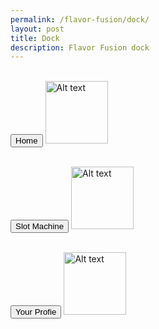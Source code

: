 ```yaml
---
permalink: /flavor-fusion/dock/
layout: post 
title: Dock
description: Flavor Fusion dock
---
```


<div id="doc">

<br><button>Home</button> 
<a href="link-url">
    <img src="https://png.pngtree.com/png-vector/20190223/ourmid/pngtree-vector-house-icon-png-image_695726.jpg" alt="Alt text" style="width: 100px; height: auto;">
</a>


<br><button>Slot Machine</button>
<a href="link-url">
    <img src="https://encrypted-tbn0.gstatic.com/images?q=tbn:ANd9GcSVDOfJMYbL8Ekir9MIcZTjcgBRklFFWKWVctb03176jZ1WZk8:https://images.vexels.com/media/users/3/332336/isolated/preview/b78d5146c45000b5e33daeafc9dbad97-slot-machine-with-three-sevens-illustration.png&s" alt="Alt text" style="width: 100px; height: auto;">
</a>

<br><button>Your Profie</button>
<a href="link-url">
    <img src="https://encrypted-tbn0.gstatic.com/images?q=tbn:ANd9GcSh0X2Lo_idlvIQzBezXKOXFWFdDJn1WZt9EzwXVr1kzlAswvyE:https://www.freeiconspng.com/thumbs/profile-icon-png/profile-icon-9.png&s" alt="Alt text" style="width: 100px; height: auto;">
</a>

</div>

